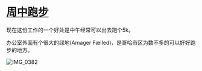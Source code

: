 # [周中跑步](https://github.com/cufezhusy/cufezhusy.github.io/issues/5)

现在这份工作的一个好处是中午经常可以出去跑个5k。

办公室外面有个很大的绿地(Amager Fælled)，是哥哈市区为数不多的可以好好跑步的地方。


![IMG_0382](https://github.com/user-attachments/assets/0e142987-12af-430d-9326-e379366ed2d6)

